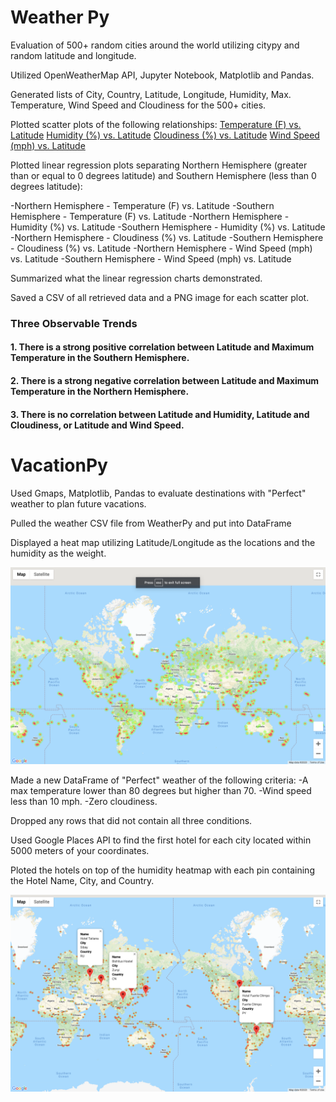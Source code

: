 # Weather Py

Evaluation of 500+ random cities around the world utilizing citypy and random latitude and longitude.
   
Utilized OpenWeatherMap API, Jupyter Notebook, Matplotlib and Pandas.

Generated lists of City, Country, Latitude, Longitude, Humidity, Max. Temperature, Wind Speed and Cloudiness for the 500+ cities.

Plotted scatter plots of the following relationships:
[Temperature (F) vs. Latitude](https://github.com/drjulie2105/python-api-challenge/commit/84e56c856367271ff7fa14fc3e393bfb28a0bcfc)
[Humidity (%) vs. Latitude](https://github.com/drjulie2105/python-api-challenge/blob/development/WeatherPy/lat_humid.png)
[Cloudiness (%) vs. Latitude](https://github.com/drjulie2105/python-api-challenge/blob/development/WeatherPy/lat_cloud.png)
[Wind Speed (mph) vs. Latitude](https://github.com/drjulie2105/python-api-challenge/blob/development/WeatherPy/lat_wind.png)

   Plotted linear regression plots separating Northern Hemisphere (greater than or equal to 0 degrees 
   latitude) and Southern Hemisphere (less than 0 degrees latitude):

   -Northern Hemisphere - Temperature (F) vs. Latitude
   -Southern Hemisphere - Temperature (F) vs. Latitude
   -Northern Hemisphere - Humidity (%) vs. Latitude
   -Southern Hemisphere - Humidity (%) vs. Latitude
   -Northern Hemisphere - Cloudiness (%) vs. Latitude
   -Southern Hemisphere - Cloudiness (%) vs. Latitude
   -Northern Hemisphere - Wind Speed (mph) vs. Latitude
   -Southern Hemisphere - Wind Speed (mph) vs. Latitude

   Summarized what the linear regression charts demonstrated.

   Saved a CSV of all retrieved data and a PNG image for each scatter plot.
   
   ### Three Observable Trends
   #### 1. There is a strong positive correlation between Latitude and Maximum Temperature in the Southern Hemisphere.
   #### 2. There is a strong negative correlation between Latitude and Maximum Temperature in the Northern Hemisphere.
   #### 3. There is no correlation between Latitude and Humidity, Latitude and Cloudiness, or Latitude and Wind Speed.
     
        


# VacationPy


   Used Gmaps, Matplotlib, Pandas to evaluate destinations with "Perfect" weather to plan future 
   vacations.
 
   Pulled the weather CSV file from WeatherPy and put into DataFrame
   
   Displayed a heat map utilizing Latitude/Longitude as the locations and the humidity as the weight.
   
   ![image](https://github.com/drjulie2105/python-api-challenge/blob/development/heat_map_final.png)
  
   Made a new DataFrame of "Perfect" weather of the following criteria:
   -A max temperature lower than 80 degrees but higher than 70.
   -Wind speed less than 10 mph.
   -Zero cloudiness.

   Dropped any rows that did not contain all three conditions.

   Used Google Places API to find the first hotel for each city located within 5000 meters of your 
   coordinates.

   Ploted the hotels on top of the humidity heatmap with each pin containing the Hotel Name, City, and 
   Country.
   
   ![image2](https://github.com/drjulie2105/python-api-challenge/blob/development/hotel_heat_map.png)
